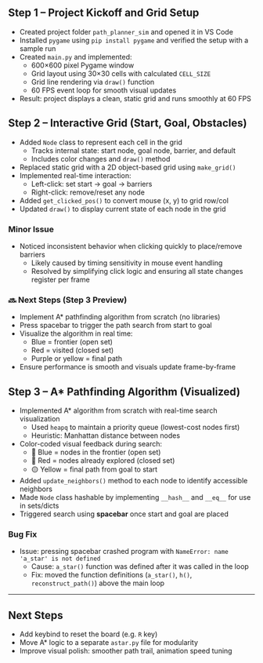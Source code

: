 ## Step 1 – Project Kickoff and Grid Setup

- Created project folder `path_planner_sim` and opened it in VS Code
- Installed `pygame` using `pip install pygame` and verified the setup with a sample run
- Created `main.py` and implemented:
  - 600×600 pixel Pygame window
  - Grid layout using 30×30 cells with calculated `CELL_SIZE`
  - Grid line rendering via `draw()` function
  - 60 FPS event loop for smooth visual updates
- Result: project displays a clean, static grid and runs smoothly at 60 FPS


## Step 2 – Interactive Grid (Start, Goal, Obstacles)

- Added `Node` class to represent each cell in the grid
  - Tracks internal state: start node, goal node, barrier, and default
  - Includes color changes and `draw()` method
- Replaced static grid with a 2D object-based grid using `make_grid()`
- Implemented real-time interaction:
  - Left-click: set start → goal → barriers
  - Right-click: remove/reset any node
- Added `get_clicked_pos()` to convert mouse (x, y) to grid row/col
- Updated `draw()` to display current state of each node in the grid

### Minor Issue
- Noticed inconsistent behavior when clicking quickly to place/remove barriers
  - Likely caused by timing sensitivity in mouse event handling
  - Resolved by simplifying click logic and ensuring all state changes register per frame


### 🔜 Next Steps (Step 3 Preview)

- Implement A* pathfinding algorithm from scratch (no libraries)
- Press spacebar to trigger the path search from start to goal
- Visualize the algorithm in real time:
  - Blue = frontier (open set)
  - Red = visited (closed set)
  - Purple or yellow = final path
- Ensure performance is smooth and visuals update frame-by-frame

## Step 3 – A* Pathfinding Algorithm (Visualized)

- Implemented A* algorithm from scratch with real-time search visualization
  - Used `heapq` to maintain a priority queue (lowest-cost nodes first)
  - Heuristic: Manhattan distance between nodes
- Color-coded visual feedback during search:
  - 🔵 Blue = nodes in the frontier (open set)
  - 🔴 Red = nodes already explored (closed set)
  - 🟡 Yellow = final path from goal to start
- Added `update_neighbors()` method to each node to identify accessible neighbors
- Made `Node` class hashable by implementing `__hash__` and `__eq__` for use in sets/dicts
- Triggered search using **spacebar** once start and goal are placed

### Bug Fix
- Issue: pressing spacebar crashed program with `NameError: name 'a_star' is not defined`
  - Cause: `a_star()` function was defined after it was called in the loop
  - Fix: moved the function definitions (`a_star()`, `h()`, `reconstruct_path()`) above the main loop

---

## Next Steps

- Add keybind to reset the board (e.g. `R` key)
- Move A* logic to a separate `astar.py` file for modularity
- Improve visual polish: smoother path trail, animation speed tuning









